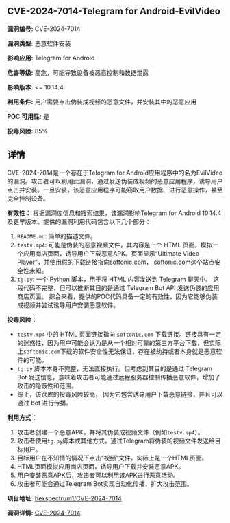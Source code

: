 ## CVE-2024-7014-Telegram for Android-EvilVideo

**漏洞编号:** CVE-2024-7014

**漏洞类型:** 恶意软件安装

**影响应用:** Telegram for Android

**危害等级:** 高危，可能导致设备被恶意控制和数据泄露

**影响版本:** <= 10.14.4

**利用条件:** 用户需要点击伪装成视频的恶意文件，并安装其中的恶意应用

**POC 可用性:** 是

**投毒风险:** 85%

## 详情

CVE-2024-7014是一个存在于Telegram for Android应用程序中的名为EvilVideo的漏洞。攻击者可以利用此漏洞，通过发送伪装成视频的恶意应用程序，诱导用户点击并安装。一旦安装，该恶意应用程序可能窃取用户数据、进行恶意操作，甚至完全控制设备。

**有效性：**
根据漏洞库信息和搜索结果，该漏洞影响Telegram for Android 10.14.4及更早版本。提供的漏洞利用代码包含以下几个部分：
1.  `README.md`:  简单的描述文件。
2.  `testv.mp4`:  可能是伪装的恶意视频文件，其内容是一个 HTML 页面，模拟一个应用商店页面，诱导用户下载恶意APK。页面显示“Ultimate Video Player”，并使用假的下载链接指向softonic.com， softonic.com这个站点安全性未知。
3.  `tg.py`:  一个 Python 脚本，用于将 HTML 内容发送到 Telegram 聊天中。 这段代码不完整，但可以推断其目的是通过 Telegram Bot API 发送伪装的应用商店页面。
综合来看，提供的POC代码具备一定的有效性，因为它能够伪装成视频并尝试诱导用户安装恶意软件。

**投毒风险：**
*   `testv.mp4` 中的 HTML 页面链接指向 `softonic.com` 下载链接。链接具有一定的迷惑性，因为用户可能会认为是从一个相对可靠的第三方平台下载，但实际上`softonic.com`下载的软件安全性无法保证，存在被劫持或者本身就是恶意软件的可能。
*   `tg.py` 脚本本身不完整，无法直接执行。但考虑到其目的是通过 Telegram Bot 发送信息，意味着攻击者可能通过远程服务器控制传播恶意软件，增加了攻击的隐蔽性和范围。
*   综上，该仓库的投毒风险较高， 因为它包含诱导用户下载恶意链接，并且可以通过 bot 进行传播。

**利用方式：**
1.  攻击者创建一个恶意APK，并将其伪装成视频文件（例如`testv.mp4`）。
2.  攻击者使用`tg.py`脚本或其他方式，通过Telegram将伪装的视频文件发送给目标用户。
3.  目标用户在不知情的情况下点击“视频”文件，实际上是一个HTML页面。
4.  HTML页面模拟应用商店页面，诱导用户下载并安装恶意APK。
5.  用户安装恶意APK后，攻击者可以利用该APK进行恶意活动。
6.  攻击者可能会通过Telegram Bot实现自动化传播，扩大攻击范围。

**项目地址:** [hexspectrum1/CVE-2024-7014](https://github.com/hexspectrum1/CVE-2024-7014)

**漏洞详情:** [CVE-2024-7014](https://nvd.nist.gov/vuln/detail/CVE-2024-7014)